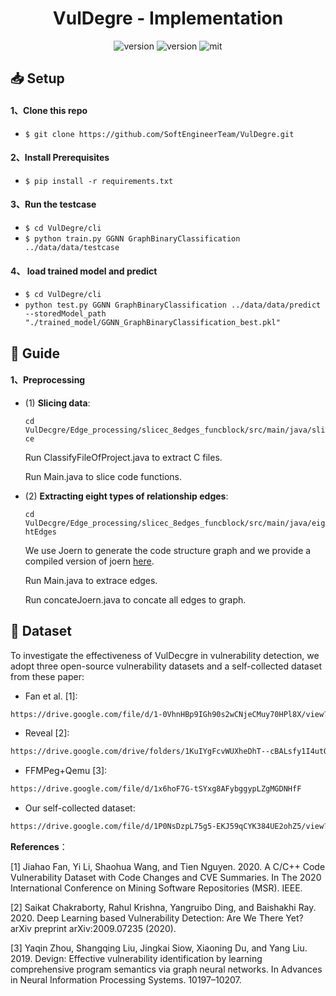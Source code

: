 <div align="center">
    <p>
    <h1>
    VulDegre - Implementation
    </h1>
    <img src="https://img.shields.io/badge/Platform-linux-lightgrey" alt="version"></a>
    <img src="https://img.shields.io/badge/Python-3.7+-orange" alt="version"></a>
    <img src="https://img.shields.io/badge/License-MIT-red.svg" alt="mit"></a>
</div>

## 📥 Setup

#### 1、Clone this repo

- `$ git clone https://github.com/SoftEngineerTeam/VulDegre.git`

#### 2、Install Prerequisites

- `$ pip install -r requirements.txt`

#### 3、Run the testcase

- `$ cd VulDegre/cli`
- `$ python train.py GGNN GraphBinaryClassification ../data/data/testcase`

#### 4、 load trained model and predict

- ``$ cd VulDegre/cli``
- `python test.py GGNN GraphBinaryClassification ../data/data/predict --storedModel_path "./trained_model/GGNN_GraphBinaryClassification_best.pkl"`

## 🚨 Guide

#### 1、Preprocessing

- (1) **Slicing data**:

  `cd VulDecgre/Edge_processing/slicec_8edges_funcblock/src/main/java/slice`

  Run ClassifyFileOfProject.java to extract C files.

  Run Main.java to slice code functions.

- (2) **Extracting eight  types of relationship edges**:

  `cd VulDecgre/Edge_processing/slicec_8edges_funcblock/src/main/java/eightEdges`

  We use Joern to generate the code structure graph and we provide a compiled version of joern [here](https://zenodo.org/record/7323504#.Y3OQL3ZByUk). 

  Run Main.java to extrace edges.

  Run concateJoern.java to concate all edges to graph.

## 🤯 Dataset

To investigate the effectiveness of VulDecgre in vulnerability detection, we adopt three open-source vulnerability datasets and a self-collected dataset from these paper:

- Fan et al. [1]: 

```bash
https://drive.google.com/file/d/1-0VhnHBp9IGh90s2wCNjeCMuy70HPl8X/view?usp=sharing
```

- Reveal [2]: 

```bash
https://drive.google.com/drive/folders/1KuIYgFcvWUXheDhT--cBALsfy1I4utOyF
```

- FFMPeg+Qemu [3]: 

```bash
https://drive.google.com/file/d/1x6hoF7G-tSYxg8AFybggypLZgMGDNHfF
```

- Our self-collected dataset:

```bash
https://drive.google.com/file/d/1P0NsDzpL75g5-EKJ59qCYK384UE2ohZ5/view?usp=drive_link
```

**References**：

[1] Jiahao Fan, Yi Li, Shaohua Wang, and Tien Nguyen. 2020. A C/C++ Code Vulnerability Dataset with Code Changes and CVE Summaries. In The 2020 International Conference on Mining Software Repositories (MSR). IEEE.

[2] Saikat Chakraborty, Rahul Krishna, Yangruibo Ding, and Baishakhi Ray. 2020. Deep Learning based Vulnerability Detection: Are We There Yet? arXiv preprint arXiv:2009.07235 (2020).

[3] Yaqin Zhou, Shangqing Liu, Jingkai Siow, Xiaoning Du, and Yang Liu. 2019. Devign: Effective vulnerability identification by learning comprehensive program semantics via graph neural networks. In Advances in Neural Information Processing Systems. 10197–10207.
